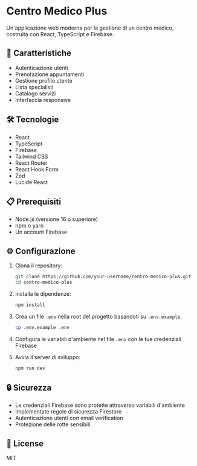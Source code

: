 # Centro Medico Plus

Un'applicazione web moderna per la gestione di un centro medico, costruita con React, TypeScript e Firebase.

## 🚀 Caratteristiche

- Autenticazione utenti
- Prenotazione appuntamenti
- Gestione profilo utente
- Lista specialisti
- Catalogo servizi
- Interfaccia responsive

## 🛠️ Tecnologie

- React
- TypeScript
- Firebase
- Tailwind CSS
- React Router
- React Hook Form
- Zod
- Lucide React

## 📋 Prerequisiti

- Node.js (versione 16 o superiore)
- npm o yarn
- Un account Firebase

## ⚙️ Configurazione

1. Clona il repository:
   ```bash
   git clone https://github.com/your-username/centro-medico-plus.git
   cd centro-medico-plus
   ```

2. Installa le dipendenze:
   ```bash
   npm install
   ```

3. Crea un file `.env` nella root del progetto basandoti su `.env.example`:
   ```bash
   cp .env.example .env
   ```

4. Configura le variabili d'ambiente nel file `.env` con le tue credenziali Firebase

5. Avvia il server di sviluppo:
   ```bash
   npm run dev
   ```

## 🔒 Sicurezza

- Le credenziali Firebase sono protette attraverso variabili d'ambiente
- Implementate regole di sicurezza Firestore
- Autenticazione utenti con email verification
- Protezione delle rotte sensibili

## 📝 License

MIT